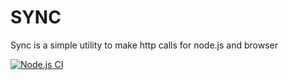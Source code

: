 SYNC
====

Sync is a simple utility 
to make http calls for 
node.js and browser

[![Node.js CI](https://github.com/4apaev/sync/actions/workflows/node.js.yml/badge.svg?branch=master)](https://github.com/4apaev/sync/actions/workflows/node.js.yml)
